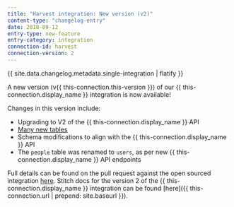 ```yaml
---
title: "Harvest integration: New version (v2)"
content-type: "changelog-entry"
date: 2018-09-12
entry-type: new-feature
entry-category: integration
connection-id: harvest 
connection-version: 2
---
```

{{ site.data.changelog.metadata.single-integration | flatify }}

A new version (v{{ this-connection.this-version }}) of our {{ this-connection.display_name }} integration is now available!

Changes in this version include:

- Upgrading to V2 of the {{ this-connection.display_name }} API
- [Many new tables](https://www.stitchdata.com/docs/integrations/saas/harvest#schema)
- Schema modifications to align with the {{ this-connection.display_name }} API
- The `people` table was renamed to `users`, as per new {{ this-connection.display_name }} API endpoints

Full details can be found on the pull request against the open sourced integration [here](https://github.com/singer-io/tap-harvest/pull/20). Stitch docs for the version 2 of the {{ this-connection.display_name }} integration can be found [here]({{ this-connection.url | prepend: site.baseurl }}).